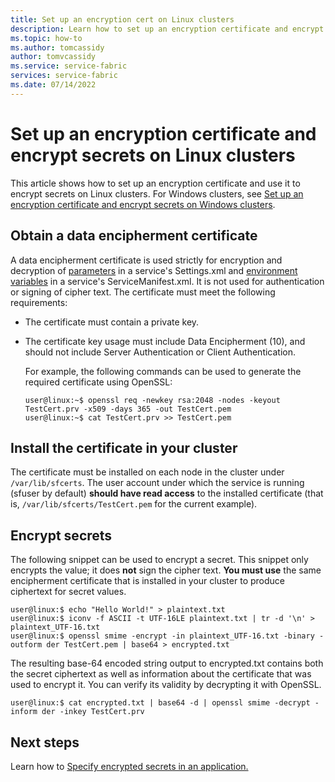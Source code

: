 ```yaml
---
title: Set up an encryption cert on Linux clusters 
description: Learn how to set up an encryption certificate and encrypt secrets on Linux clusters.
ms.topic: how-to
ms.author: tomcassidy
author: tomvcassidy
ms.service: service-fabric
services: service-fabric
ms.date: 07/14/2022
---
```


# Set up an encryption certificate and encrypt secrets on Linux clusters
This article shows how to set up an encryption certificate and use it to encrypt secrets on Linux clusters. For Windows clusters, see [Set up an encryption certificate and encrypt secrets on Windows clusters][secret-management-windows-specific-link].

## Obtain a data encipherment certificate
A data encipherment certificate is used strictly for encryption and decryption of [parameters][parameters-link] in a service's Settings.xml and [environment variables][environment-variables-link] in a service's ServiceManifest.xml. It is not used for authentication or signing of cipher text. The certificate must meet the following requirements:

* The certificate must contain a private key.
* The certificate key usage must include Data Encipherment (10), and should not include Server Authentication or Client Authentication.

  For example, the following commands can be used to generate the required certificate using OpenSSL:
  
  ```console
  user@linux:~$ openssl req -newkey rsa:2048 -nodes -keyout TestCert.prv -x509 -days 365 -out TestCert.pem
  user@linux:~$ cat TestCert.prv >> TestCert.pem
  ```

## Install the certificate in your cluster
The certificate must be installed on each node in the cluster under `/var/lib/sfcerts`. The user account under which the service is running (sfuser by default) **should have read access** to the installed certificate (that is, `/var/lib/sfcerts/TestCert.pem` for the current example).

## Encrypt secrets
The following snippet can be used to encrypt a secret. This snippet only encrypts the value; it does **not** sign the cipher text. **You must use** the same encipherment certificate that is installed in your cluster to produce ciphertext for secret values.

```console
user@linux:$ echo "Hello World!" > plaintext.txt
user@linux:$ iconv -f ASCII -t UTF-16LE plaintext.txt | tr -d '\n' > plaintext_UTF-16.txt
user@linux:$ openssl smime -encrypt -in plaintext_UTF-16.txt -binary -outform der TestCert.pem | base64 > encrypted.txt
```
The resulting base-64 encoded string output to encrypted.txt contains both the secret ciphertext as well as information about the certificate that was used to encrypt it. You can verify its validity by decrypting it with OpenSSL.
```console
user@linux:$ cat encrypted.txt | base64 -d | openssl smime -decrypt -inform der -inkey TestCert.prv
```

## Next steps
Learn how to [Specify encrypted secrets in an application.][secret-management-specify-encrypted-secrets-link]

<!-- Links -->
[parameters-link]:service-fabric-how-to-parameterize-configuration-files.md
[environment-variables-link]: service-fabric-how-to-specify-environment-variables.md
[secret-management-windows-specific-link]: service-fabric-application-secret-management-windows.md
[secret-management-specify-encrypted-secrets-link]: service-fabric-application-secret-management.md#specify-encrypted-secrets-in-an-application
